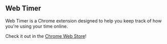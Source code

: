 ## Web Timer

Web Timer is a Chrome extension designed to help you keep track of how
you're using your time online.

Check it out in the [Chrome Web Store](https://chromewebstore.google.com/detail/web-timer/efkkjffdefaaioagghcaflicdajfhceo)!
